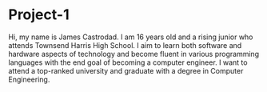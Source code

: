 # Project-1
Hi, my name is James Castrodad. I am 16 years old and a rising junior who attends Townsend Harris High School. I aim to learn both software and hardware aspects of technology and become fluent in various programming languages with the end goal of becoming a computer engineer. I want to attend a top-ranked university and graduate with a degree in Computer Engineering. 
